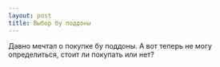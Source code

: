 ```yaml
---
layout: post 
title: Выбор бу поддоны 
--- 
```

Давно мечтал о покупке бу поддоны. А вот теперь не могу определиться, стоит ли покупать или нет?